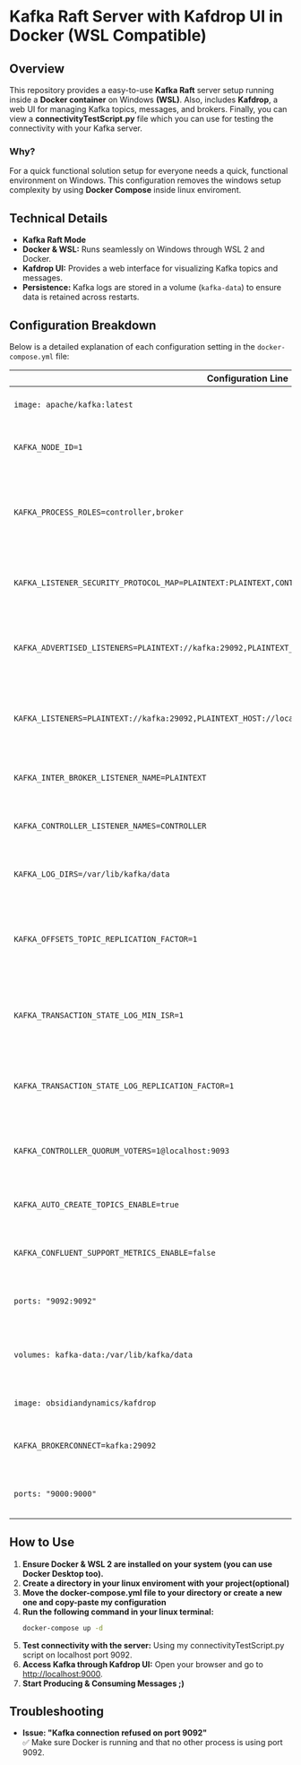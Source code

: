 # Kafka Raft Server with Kafdrop UI in Docker (WSL Compatible)

## Overview
This repository provides a easy-to-use **Kafka Raft** server setup running inside a **Docker container** on Windows **(WSL)**. Also, includes **Kafdrop**, a web UI for managing Kafka topics, messages, and brokers.
Finally, you can view a **connectivityTestScript.py** file which you can use for testing the connectivity with your Kafka server.

### Why?
For a quick functional solution setup for everyone needs a quick, functional environment on Windows.
This configuration removes the windows setup complexity by using **Docker Compose** inside linux enviroment.

## Technical Details
- **Kafka Raft Mode**
- **Docker & WSL:** Runs seamlessly on Windows through WSL 2 and Docker.
- **Kafdrop UI:** Provides a web interface for visualizing Kafka topics and messages.
- **Persistence:** Kafka logs are stored in a volume (`kafka-data`) to ensure data is retained across restarts.

## Configuration Breakdown
Below is a detailed explanation of each configuration setting in the `docker-compose.yml` file:

| Configuration Line | Explanation |
|-----------------|-----------------------|
| `image: apache/kafka:latest` | Uses the latest Apache Kafka Docker image. |
| `KAFKA_NODE_ID=1` | Assigns a unique ID to this Kafka node. |
| `KAFKA_PROCESS_ROLES=controller,broker` | Enables Kafka Raft mode by combining the broker and controller roles (no Zookeeper needed). |
| `KAFKA_LISTENER_SECURITY_PROTOCOL_MAP=PLAINTEXT:PLAINTEXT,CONTROLLER:PLAINTEXT,PLAINTEXT_HOST:PLAINTEXT` | Defines different listener security protocols. |
| `KAFKA_ADVERTISED_LISTENERS=PLAINTEXT://kafka:29092,PLAINTEXT_HOST://localhost:9092` | Specifies how clients and internal processes connect to Kafka. |
| `KAFKA_LISTENERS=PLAINTEXT://kafka:29092,PLAINTEXT_HOST://localhost:9092,CONTROLLER://localhost:9093` | Configures Kafka listeners for external clients and internal processes. |
| `KAFKA_INTER_BROKER_LISTENER_NAME=PLAINTEXT` | Defines how brokers communicate internally. |
| `KAFKA_CONTROLLER_LISTENER_NAMES=CONTROLLER` | Specifies which listener is used for controller communication. |
| `KAFKA_LOG_DIRS=/var/lib/kafka/data` | Defines the directory where Kafka logs are stored. |
| `KAFKA_OFFSETS_TOPIC_REPLICATION_FACTOR=1` | Sets the replication factor for Kafka offset topics (1 since there is only one broker). |
| `KAFKA_TRANSACTION_STATE_LOG_MIN_ISR=1` | Defines the minimum number of in-sync replicas for transaction logs. |
| `KAFKA_TRANSACTION_STATE_LOG_REPLICATION_FACTOR=1` | Sets replication factor for transaction logs (1 for a single-node setup). |
| `KAFKA_CONTROLLER_QUORUM_VOTERS=1@localhost:9093` | Specifies controller election settings for Kafka Raft. |
| `KAFKA_AUTO_CREATE_TOPICS_ENABLE=true` | Allows Kafka to automatically create topics when needed. |
| `KAFKA_CONFLUENT_SUPPORT_METRICS_ENABLE=false` | Disables Confluent telemetry collection. |
| `ports: "9092:9092"` | Exposes Kafka’s port to the host system. |
| `volumes: kafka-data:/var/lib/kafka/data` | Ensures data persistence between container restarts. |
| `image: obsidiandynamics/kafdrop` | Uses Kafdrop as the web UI for Kafka. |
| `KAFKA_BROKERCONNECT=kafka:29092` | Connects Kafdrop to the Kafka broker inside Docker. |
| `ports: "9000:9000"` | Exposes Kafdrop’s web UI on port 9000. |

## How to Use
1. **Ensure Docker & WSL 2 are installed on your system (you can use Docker Desktop too).**
1. **Create a directory in your linux enviroment with your project(optional)** 
1. **Move the docker-compose.yml file to your directory or create a new one and copy-paste my configuration**
2. **Run the following command in your linux terminal:**
   ```sh
   docker-compose up -d
   ```
3. **Test connectivity with the server:** Using my connectivityTestScript.py script on localhost port 9092.
4. **Access Kafka through Kafdrop UI:** Open your browser and go to [http://localhost:9000](http://localhost:9000).
4. **Start Producing & Consuming Messages ;)**

## Troubleshooting
- **Issue: "Kafka connection refused on port 9092"**  
  ✅ Make sure Docker is running and that no other process is using port 9092.



